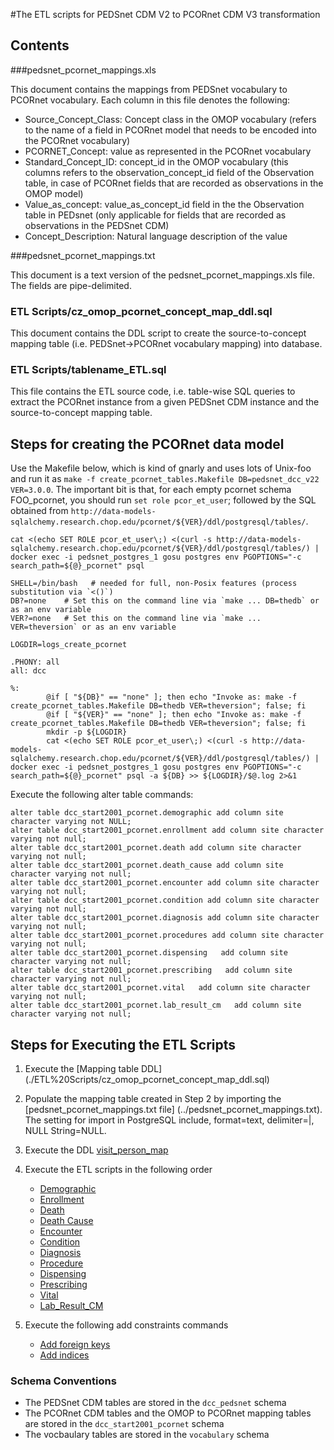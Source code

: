 #The ETL scripts for PEDSnet CDM V2 to PCORnet CDM V3 transformation

## Contents 
###pedsnet_pcornet_mappings.xls

This document contains the mappings from PEDSnet vocabulary to PCORnet vocabulary. Each column in this file denotes the following:

- Source_Concept_Class: Concept class in the OMOP vocabulary (refers to the name of a field in PCORnet model that needs to be encoded into the PCORnet vocabulary)
- PCORNET_Concept: value as represented in the PCORnet vocabulary
- Standard_Concept_ID: concept_id in the OMOP vocabulary (this columns refers to the observation_concept_id field of the Observation table, in case of PCORnet fields that are recorded as observations in the OMOP model)
- Value_as_concept: value_as_concept_id field in the the Observation table in PEDsnet (only applicable for fields that are recorded as observations in the PEDSnet CDM)
- Concept_Description: Natural language description of the value

###pedsnet_pcornet_mappings.txt

This document is a text version of the pedsnet_pcornet_mappings.xls file. The fields are pipe-delimited.


### ETL Scripts/cz\_omop\_pcornet\_concept\_map\_ddl.sql
This document contains the DDL script to create the source-to-concept mapping table (i.e. PEDSnet->PCORnet vocabulary mapping) into database. 

### ETL Scripts/tablename_ETL.sql
This file contains the ETL source code, i.e. table-wise SQL queries to extract the PCORnet instance from a given PEDSnet CDM instance and the source-to-concept mapping table. 

## Steps for creating the PCORnet data model 
Use the Makefile below, which is kind of gnarly and uses lots of Unix-foo and run it as `make -f create_pcornet_tables.Makefile DB=pedsnet_dcc_v22 VER=3.0.0`.
The important bit is that, for each empty pcornet schema FOO_pcornet, you should run `set role pcor_et_user`; followed by the SQL obtained from `http://data-models-sqlalchemy.research.chop.edu/pcornet/${VER}/ddl/postgresql/tables/`.

```
cat <(echo SET ROLE pcor_et_user\;) <(curl -s http://data-models-sqlalchemy.research.chop.edu/pcornet/${VER}/ddl/postgresql/tables/) | docker exec -i pedsnet_postgres_1 gosu postgres env PGOPTIONS="-c search_path=${@}_pcornet" psql 
```
```
SHELL=/bin/bash   # needed for full, non-Posix features (process substitution via `<()`)                                                                                                                    
DB?=none    # Set this on the command line via `make ... DB=thedb` or as an env variable                                                                                                                    
VER?=none   # Set this on the command line via `make ... VER=theversion` or as an env variable                                                                                                              

LOGDIR=logs_create_pcornet

.PHONY: all
all: dcc 

%:
        @if [ "${DB}" == "none" ]; then echo "Invoke as: make -f create_pcornet_tables.Makefile DB=thedb VER=theversion"; false; fi
        @if [ "${VER}" == "none" ]; then echo "Invoke as: make -f create_pcornet_tables.Makefile DB=thedb VER=theversion"; false; fi
        mkdir -p ${LOGDIR}
        cat <(echo SET ROLE pcor_et_user\;) <(curl -s http://data-models-sqlalchemy.research.chop.edu/pcornet/${VER}/ddl/postgresql/tables/) | docker exec -i pedsnet_postgres_1 gosu postgres env PGOPTIONS="-c search_path=${@}_pcornet" psql -a ${DB} >> ${LOGDIR}/$@.log 2>&1
```

Execute the following alter table commands: 

```
alter table dcc_start2001_pcornet.demographic add column site character varying not NULL;
alter table dcc_start2001_pcornet.enrollment add column site character varying not null;
alter table dcc_start2001_pcornet.death add column site character varying not null;
alter table dcc_start2001_pcornet.death_cause add column site character varying not null;
alter table dcc_start2001_pcornet.encounter add column site character varying not null;
alter table dcc_start2001_pcornet.condition add column site character varying not null;
alter table dcc_start2001_pcornet.diagnosis add column site character varying not null;
alter table dcc_start2001_pcornet.procedures add column site character varying not null;
alter table dcc_start2001_pcornet.dispensing   add column site character varying not null;
alter table dcc_start2001_pcornet.prescribing   add column site character varying not null;
alter table dcc_start2001_pcornet.vital   add column site character varying not null;
alter table dcc_start2001_pcornet.lab_result_cm   add column site character varying not null;

```

## Steps for Executing the ETL Scripts 
1. Execute the [Mapping table DDL] (./ETL%20Scripts/cz_omop_pcornet_concept_map_ddl.sql) 
2. Populate the mapping table created in Step 2 by importing the [pedsnet\_pcornet\_mappings.txt file] (../pedsnet_pcornet_mappings.txt). The setting for import in PostgreSQL include, format=text, delimiter=|, NULL String=NULL.
3. Execute the DDL [visit_person_map](create_patient_visit_start2001.sql)
4. Execute the ETL scripts in the following order 
    - [Demographic](./ETL%20Scripts/Demographic_ETL.sql)
    - [Enrollment](./ETL%20Scripts/Enrollment_ETL.sql)
    - [Death](./ETL%20Scripts/Death_ETL.sql)
    - [Death Cause](./ETL%20Scripts/Death_Cause_ETL.sql)
    - [Encounter](./ETL%20Scripts/Encounter_ETL.sql)
    - [Condition](./ETL%20Scripts/Condition_ETL.sql)
    - [Diagnosis](./ETL%20Scripts/Diagnosis_ETL.sql)
    - [Procedure](./ETL%20Scripts/Procedure_ETL.sql)
    - [Dispensing](./ETL%20Scripts/Dispensing_ETL.sql)
    - [Prescribing](./ETL%20Scripts/Prescribing_ETL.sql)
    - [Vital](./ETL%20Scripts/Vital_ETL.sql)
    - [Lab\_Result\_CM](./ETL%20Scripts/Lab_Result_CM_ETL.sql)
5. Execute the following add constraints commands

	- [Add foreign keys](FK_statements.sql)
	- [Add indices](index_statements.sql)

### Schema Conventions

- The PEDSnet CDM tables are stored in the `dcc_pedsnet` schema
- The PCORnet CDM tables and the OMOP to PCORnet mapping tables are stored in the `dcc_start2001_pcornet` schema
- The vocbaulary tables are stored in the `vocabulary` schema 
